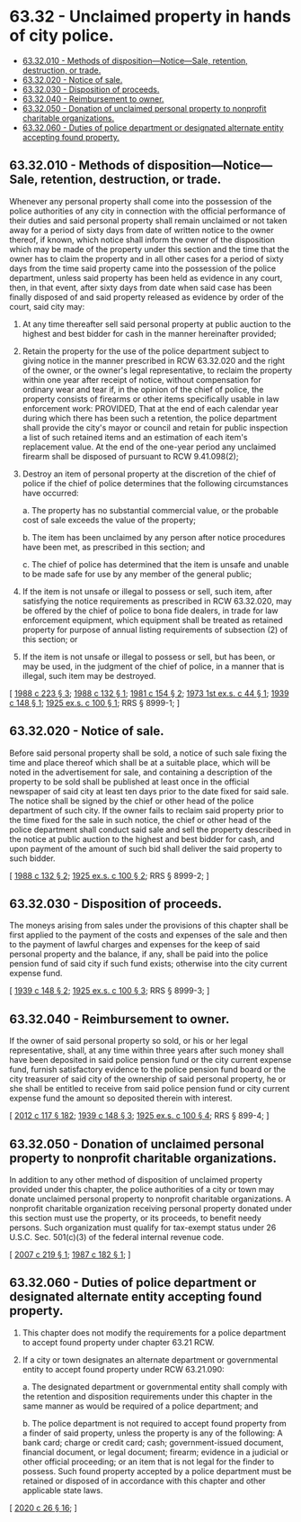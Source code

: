# 63.32 - Unclaimed property in hands of city police.
* [63.32.010 - Methods of disposition—Notice—Sale, retention, destruction, or trade.](#6332010---methods-of-dispositionnoticesale-retention-destruction-or-trade)
* [63.32.020 - Notice of sale.](#6332020---notice-of-sale)
* [63.32.030 - Disposition of proceeds.](#6332030---disposition-of-proceeds)
* [63.32.040 - Reimbursement to owner.](#6332040---reimbursement-to-owner)
* [63.32.050 - Donation of unclaimed personal property to nonprofit charitable organizations.](#6332050---donation-of-unclaimed-personal-property-to-nonprofit-charitable-organizations)
* [63.32.060 - Duties of police department or designated alternate entity accepting found property.](#6332060---duties-of-police-department-or-designated-alternate-entity-accepting-found-property)
## 63.32.010 - Methods of disposition—Notice—Sale, retention, destruction, or trade.
Whenever any personal property shall come into the possession of the police authorities of any city in connection with the official performance of their duties and said personal property shall remain unclaimed or not taken away for a period of sixty days from date of written notice to the owner thereof, if known, which notice shall inform the owner of the disposition which may be made of the property under this section and the time that the owner has to claim the property and in all other cases for a period of sixty days from the time said property came into the possession of the police department, unless said property has been held as evidence in any court, then, in that event, after sixty days from date when said case has been finally disposed of and said property released as evidence by order of the court, said city may:

1. At any time thereafter sell said personal property at public auction to the highest and best bidder for cash in the manner hereinafter provided;

2. Retain the property for the use of the police department subject to giving notice in the manner prescribed in RCW 63.32.020 and the right of the owner, or the owner's legal representative, to reclaim the property within one year after receipt of notice, without compensation for ordinary wear and tear if, in the opinion of the chief of police, the property consists of firearms or other items specifically usable in law enforcement work: PROVIDED, That at the end of each calendar year during which there has been such a retention, the police department shall provide the city's mayor or council and retain for public inspection a list of such retained items and an estimation of each item's replacement value. At the end of the one-year period any unclaimed firearm shall be disposed of pursuant to RCW 9.41.098(2);

3. Destroy an item of personal property at the discretion of the chief of police if the chief of police determines that the following circumstances have occurred:

    a. The property has no substantial commercial value, or the probable cost of sale exceeds the value of the property;

    b. The item has been unclaimed by any person after notice procedures have been met, as prescribed in this section; and

    c. The chief of police has determined that the item is unsafe and unable to be made safe for use by any member of the general public;

4. If the item is not unsafe or illegal to possess or sell, such item, after satisfying the notice requirements as prescribed in RCW 63.32.020, may be offered by the chief of police to bona fide dealers, in trade for law enforcement equipment, which equipment shall be treated as retained property for purpose of annual listing requirements of subsection (2) of this section; or

5. If the item is not unsafe or illegal to possess or sell, but has been, or may be used, in the judgment of the chief of police, in a manner that is illegal, such item may be destroyed.

\[ [1988 c 223 § 3](http://leg.wa.gov/CodeReviser/documents/sessionlaw/1988c223.pdf?cite=1988%20c%20223%20§%203); [1988 c 132 § 1](http://leg.wa.gov/CodeReviser/documents/sessionlaw/1988c132.pdf?cite=1988%20c%20132%20§%201); [1981 c 154 § 2](http://leg.wa.gov/CodeReviser/documents/sessionlaw/1981c154.pdf?cite=1981%20c%20154%20§%202); [1973 1st ex.s. c 44 § 1](http://leg.wa.gov/CodeReviser/documents/sessionlaw/1973ex1c44.pdf?cite=1973%201st%20ex.s.%20c%2044%20§%201); [1939 c 148 § 1](http://leg.wa.gov/CodeReviser/documents/sessionlaw/1939c148.pdf?cite=1939%20c%20148%20§%201); [1925 ex.s. c 100 § 1](http://leg.wa.gov/CodeReviser/documents/sessionlaw/1925ex1c100.pdf?cite=1925%20ex.s.%20c%20100%20§%201); RRS § 8999-1; \]

## 63.32.020 - Notice of sale.
Before said personal property shall be sold, a notice of such sale fixing the time and place thereof which shall be at a suitable place, which will be noted in the advertisement for sale, and containing a description of the property to be sold shall be published at least once in the official newspaper of said city at least ten days prior to the date fixed for said sale. The notice shall be signed by the chief or other head of the police department of such city. If the owner fails to reclaim said property prior to the time fixed for the sale in such notice, the chief or other head of the police department shall conduct said sale and sell the property described in the notice at public auction to the highest and best bidder for cash, and upon payment of the amount of such bid shall deliver the said property to such bidder.

\[ [1988 c 132 § 2](http://leg.wa.gov/CodeReviser/documents/sessionlaw/1988c132.pdf?cite=1988%20c%20132%20§%202); [1925 ex.s. c 100 § 2](http://leg.wa.gov/CodeReviser/documents/sessionlaw/1925ex1c100.pdf?cite=1925%20ex.s.%20c%20100%20§%202); RRS § 8999-2; \]

## 63.32.030 - Disposition of proceeds.
The moneys arising from sales under the provisions of this chapter shall be first applied to the payment of the costs and expenses of the sale and then to the payment of lawful charges and expenses for the keep of said personal property and the balance, if any, shall be paid into the police pension fund of said city if such fund exists; otherwise into the city current expense fund.

\[ [1939 c 148 § 2](http://leg.wa.gov/CodeReviser/documents/sessionlaw/1939c148.pdf?cite=1939%20c%20148%20§%202); [1925 ex.s. c 100 § 3](http://leg.wa.gov/CodeReviser/documents/sessionlaw/1925ex1c100.pdf?cite=1925%20ex.s.%20c%20100%20§%203); RRS § 8999-3; \]

## 63.32.040 - Reimbursement to owner.
If the owner of said personal property so sold, or his or her legal representative, shall, at any time within three years after such money shall have been deposited in said police pension fund or the city current expense fund, furnish satisfactory evidence to the police pension fund board or the city treasurer of said city of the ownership of said personal property, he or she shall be entitled to receive from said police pension fund or city current expense fund the amount so deposited therein with interest.

\[ [2012 c 117 § 182](http://lawfilesext.leg.wa.gov/biennium/2011-12/Pdf/Bills/Session%20Laws/Senate/6095.SL.pdf?cite=2012%20c%20117%20§%20182); [1939 c 148 § 3](http://leg.wa.gov/CodeReviser/documents/sessionlaw/1939c148.pdf?cite=1939%20c%20148%20§%203); [1925 ex.s. c 100 § 4](http://leg.wa.gov/CodeReviser/documents/sessionlaw/1925ex1c100.pdf?cite=1925%20ex.s.%20c%20100%20§%204); RRS § 899-4; \]

## 63.32.050 - Donation of unclaimed personal property to nonprofit charitable organizations.
In addition to any other method of disposition of unclaimed property provided under this chapter, the police authorities of a city or town may donate unclaimed personal property to nonprofit charitable organizations. A nonprofit charitable organization receiving personal property donated under this section must use the property, or its proceeds, to benefit needy persons. Such organization must qualify for tax-exempt status under 26 U.S.C. Sec. 501(c)(3) of the federal internal revenue code.

\[ [2007 c 219 § 1](http://lawfilesext.leg.wa.gov/biennium/2007-08/Pdf/Bills/Session%20Laws/Senate/5193-S.SL.pdf?cite=2007%20c%20219%20§%201); [1987 c 182 § 1](http://leg.wa.gov/CodeReviser/documents/sessionlaw/1987c182.pdf?cite=1987%20c%20182%20§%201); \]

## 63.32.060 - Duties of police department or designated alternate entity accepting found property.
1. This chapter does not modify the requirements for a police department to accept found property under chapter 63.21 RCW.

2. If a city or town designates an alternate department or governmental entity to accept found property under RCW 63.21.090:

    a. The designated department or governmental entity shall comply with the retention and disposition requirements under this chapter in the same manner as would be required of a police department; and

    b. The police department is not required to accept found property from a finder of said property, unless the property is any of the following: A bank card; charge or credit card; cash; government-issued document, financial document, or legal document; firearm; evidence in a judicial or other official proceeding; or an item that is not legal for the finder to possess. Such found property accepted by a police department must be retained or disposed of in accordance with this chapter and other applicable state laws.

\[ [2020 c 26 § 16](http://lawfilesext.leg.wa.gov/biennium/2019-20/Pdf/Bills/Session%20Laws/House/2318-S.SL.pdf?cite=2020%20c%2026%20§%2016); \]

